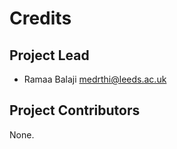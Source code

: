 Credits
=======

Project Lead
----------------

* Ramaa Balaji <medrthi@leeds.ac.uk>

Project Contributors
------------

None.
